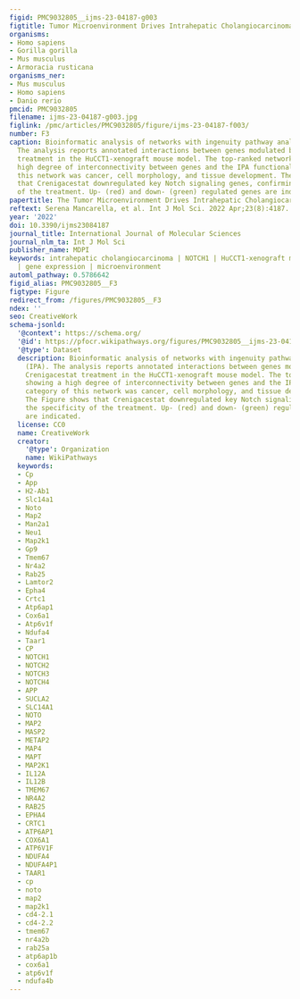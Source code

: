 ```yaml
---
figid: PMC9032805__ijms-23-04187-g003
figtitle: Tumor Microenvironment Drives Intrahepatic Cholangiocarcinoma Progression
organisms:
- Homo sapiens
- Gorilla gorilla
- Mus musculus
- Armoracia rusticana
organisms_ner:
- Mus musculus
- Homo sapiens
- Danio rerio
pmcid: PMC9032805
filename: ijms-23-04187-g003.jpg
figlink: /pmc/articles/PMC9032805/figure/ijms-23-04187-f003/
number: F3
caption: Bioinformatic analysis of networks with ingenuity pathway analysis (IPA).
  The analysis reports annotated interactions between genes modulated by Crenigacestat
  treatment in the HuCCT1-xenograft mouse model. The top-ranked network showing a
  high degree of interconnectivity between genes and the IPA functional category of
  this network was cancer, cell morphology, and tissue development. The Figure shows
  that Crenigacestat downregulated key Notch signaling genes, confirming the specificity
  of the treatment. Up- (red) and down- (green) regulated genes are indicated.
papertitle: The Tumor Microenvironment Drives Intrahepatic Cholangiocarcinoma Progression.
reftext: Serena Mancarella, et al. Int J Mol Sci. 2022 Apr;23(8):4187.
year: '2022'
doi: 10.3390/ijms23084187
journal_title: International Journal of Molecular Sciences
journal_nlm_ta: Int J Mol Sci
publisher_name: MDPI
keywords: intrahepatic cholangiocarcinoma | NOTCH1 | HuCCT1-xenograft mouse model
  | gene expression | microenvironment
automl_pathway: 0.5786642
figid_alias: PMC9032805__F3
figtype: Figure
redirect_from: /figures/PMC9032805__F3
ndex: ''
seo: CreativeWork
schema-jsonld:
  '@context': https://schema.org/
  '@id': https://pfocr.wikipathways.org/figures/PMC9032805__ijms-23-04187-g003.html
  '@type': Dataset
  description: Bioinformatic analysis of networks with ingenuity pathway analysis
    (IPA). The analysis reports annotated interactions between genes modulated by
    Crenigacestat treatment in the HuCCT1-xenograft mouse model. The top-ranked network
    showing a high degree of interconnectivity between genes and the IPA functional
    category of this network was cancer, cell morphology, and tissue development.
    The Figure shows that Crenigacestat downregulated key Notch signaling genes, confirming
    the specificity of the treatment. Up- (red) and down- (green) regulated genes
    are indicated.
  license: CC0
  name: CreativeWork
  creator:
    '@type': Organization
    name: WikiPathways
  keywords:
  - Cp
  - App
  - H2-Ab1
  - Slc14a1
  - Noto
  - Map2
  - Man2a1
  - Neu1
  - Map2k1
  - Gp9
  - Tmem67
  - Nr4a2
  - Rab25
  - Lamtor2
  - Epha4
  - Crtc1
  - Atp6ap1
  - Cox6a1
  - Atp6v1f
  - Ndufa4
  - Taar1
  - CP
  - NOTCH1
  - NOTCH2
  - NOTCH3
  - NOTCH4
  - APP
  - SUCLA2
  - SLC14A1
  - NOTO
  - MAP2
  - MASP2
  - METAP2
  - MAP4
  - MAPT
  - MAP2K1
  - IL12A
  - IL12B
  - TMEM67
  - NR4A2
  - RAB25
  - EPHA4
  - CRTC1
  - ATP6AP1
  - COX6A1
  - ATP6V1F
  - NDUFA4
  - NDUFA4P1
  - TAAR1
  - cp
  - noto
  - map2
  - map2k1
  - cd4-2.1
  - cd4-2.2
  - tmem67
  - nr4a2b
  - rab25a
  - atp6ap1b
  - cox6a1
  - atp6v1f
  - ndufa4b
---
```

